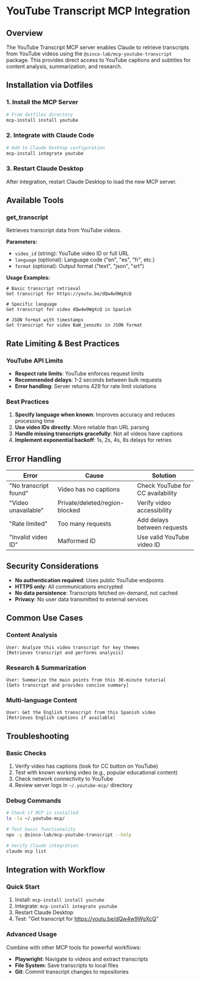 # YouTube Transcript MCP Integration

## Overview
The YouTube Transcript MCP server enables Claude to retrieve transcripts from YouTube videos using the `@sinco-lab/mcp-youtube-transcript` package. This provides direct access to YouTube captions and subtitles for content analysis, summarization, and research.

## Installation via Dotfiles

### 1. Install the MCP Server
```bash
# From dotfiles directory
mcp-install install youtube
```

### 2. Integrate with Claude Code
```bash
# Add to Claude Desktop configuration
mcp-install integrate youtube
```

### 3. Restart Claude Desktop
After integration, restart Claude Desktop to load the new MCP server.

## Available Tools

### get_transcript
Retrieves transcript data from YouTube videos.

**Parameters:**
- `video_id` (string): YouTube video ID or full URL
- `language` (optional): Language code ("en", "es", "fr", etc.)
- `format` (optional): Output format ("text", "json", "srt")

**Usage Examples:**
```
# Basic transcript retrieval
Get transcript for https://youtu.be/dQw4w9WgXcQ

# Specific language
Get transcript for video dQw4w9WgXcQ in Spanish

# JSON format with timestamps
Get transcript for video BaW_jenozKc in JSON format
```

## Rate Limiting & Best Practices

### YouTube API Limits
- **Respect rate limits**: YouTube enforces request limits
- **Recommended delays**: 1-2 seconds between bulk requests
- **Error handling**: Server returns 429 for rate limit violations

### Best Practices
1. **Specify language when known**: Improves accuracy and reduces processing time
2. **Use video IDs directly**: More reliable than URL parsing
3. **Handle missing transcripts gracefully**: Not all videos have captions
4. **Implement exponential backoff**: 1s, 2s, 4s, 8s delays for retries

## Error Handling

| Error | Cause | Solution |
|---|---|---|
| "No transcript found" | Video has no captions | Check YouTube for CC availability |
| "Video unavailable" | Private/deleted/region-blocked | Verify video accessibility |
| "Rate limited" | Too many requests | Add delays between requests |
| "Invalid video ID" | Malformed ID | Use valid YouTube video ID |

## Security Considerations
- **No authentication required**: Uses public YouTube endpoints
- **HTTPS only**: All communications encrypted
- **No data persistence**: Transcripts fetched on-demand, not cached
- **Privacy**: No user data transmitted to external services

## Common Use Cases

### Content Analysis
```
User: Analyze this video transcript for key themes
[Retrieves transcript and performs analysis]
```

### Research & Summarization
```
User: Summarize the main points from this 30-minute tutorial
[Gets transcript and provides concise summary]
```

### Multi-language Content
```
User: Get the English transcript from this Spanish video
[Retrieves English captions if available]
```

## Troubleshooting

### Basic Checks
1. Verify video has captions (look for CC button on YouTube)
2. Test with known working video (e.g., popular educational content)
3. Check network connectivity to YouTube
4. Review server logs in `~/.youtube-mcp/` directory

### Debug Commands
```bash
# Check if MCP is installed
ls -la ~/.youtube-mcp/

# Test basic functionality
npx -y @sinco-lab/mcp-youtube-transcript --help

# Verify Claude integration
claude mcp list
```

## Integration with Workflow

### Quick Start
1. Install: `mcp-install install youtube`
2. Integrate: `mcp-install integrate youtube`
3. Restart Claude Desktop
4. Test: "Get transcript for https://youtu.be/dQw4w9WgXcQ"

### Advanced Usage
Combine with other MCP tools for powerful workflows:
- **Playwright**: Navigate to videos and extract transcripts
- **File System**: Save transcripts to local files
- **Git**: Commit transcript changes to repositories